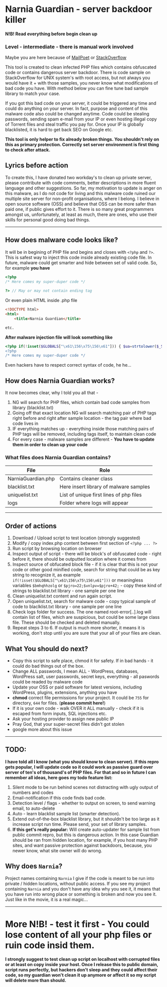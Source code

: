 # Narnia Guardian - server backdoor killer
#### N!B! Read everything before begin clean up
### Level - intermediate - there is manual work involved

Maybe you are here because of [MailPoet](http://blog.sucuri.net/2014/10/wordpress-websites-continue-to-get-hacked-via-mailpoet-plugin-vulnerability.html)  or [StackOverflow](http://stackoverflow.com/questions/25996752/removing-a-string-in-a-php-file-with-start-and-end/28430880)

This tool is created to clean infected PHP files which contains obfuscated code or contains dangerous server backdoor. There is code sample on StackOverflow for UNIX system's with root access, but not always you would have it + with those samples, you never know what modifications of bad code you have. With method below you can fine tune bad sample library to match your case.

If you got this bad code on your server, it could be triggered any time and could do anything on your server. In fact, purpose and content of this malware code also could be changed anytime. Code could be stealing passwords, sending spam e-mail from your IP or even hosting illegal copy of Torrent files and steal traffic you pay for. Once your IP is globally blacklisted, it is hard to get back SEO on Google etc.

**This tool is only helper to fix already broken things. You shouldn't rely on this as primary protection. Correctly set server environment is first thing to check after attack.**

## Lyrics before action
To create this, I have donated two workday's to clean up private server, please contribute with code comments, better descriptions in more fluent language and other suggestions.
So far, my motivation to update is anger on this malware, as I do not code for living and this malware code ruined our multiple site server for non-profit organisations, where I belong. I believe in open source software (OSS) and believe that OSS can be more safer than paid one, if public gives effort to it. There is so many great programmers amongst us, unfortunately, at least as much, there are ones, who use their skills for personal good doing bad things.

---

## How does malware code looks like?
It will be in begining of PHP file and begins and closes with `<?php` and `?>`. This is safest way to inject this code inside already existing code file. In future, malware could get smarter and hide between set of valid code. So, for example **you have**

``` PHP
<?php
/* Here comes my super-duper code */
 
?> // May or may not contain ending tag
```
Or even plain HTML inside .php file

``` HTML
<!DOCTYPE html>
<html>
	<title>Narnia Guardian</title>

etc.
```

**After malware injection file will look something like**
``` PHP
<?php if(!isset($GLOBALS["\x61\156\x75\156\x61"])) { $ua=strtolower($_SERVER["\x48\124\x54\120\x5f\125\x //etc. ending with ?> if you have turned off your editor line break
<?php
/* Here comes my super-duper code */
````

Even hackers have to respect correct syntax of code, he he...

## How does Narnia Guardian works?
It now becomes clear, why I told you all that - 

1. NG will search for PHP files, which contain bad code samples from library (blacklist.txt)
2. Going off that exact location NG will search matching pair of PHP tags right before and right after sample location - the tag pair where bad code lives in
3. IF everything matches up - everything inside those matching pairs of PHP tags will be removed, including tags itself, to maintain clean code 
2. For every case - malware samples are different - **You have to update them in order to clean up your code**

### What files does Narnia Guardian contains?

|File					| Role
|-----------------------|---------------------------
|NarniaGuardian.php		| Contains cleaner class
|blacklist.txt			| Here insert library of malware samples
|uniquelist.txt			| List of unique first lines of php files
|logs					| Folder where logs will appear

---
## Order of actions
1. Download / Upload script to test location (strongly suggested)
2. Modify / copy index.php content between first section of `<?php ... ?>`
3. Run script by browsing location on browser
4. Inspect output of script - there will be block's of obfuscated code - right before it, there should be outputted location where it comes from
5. Inspect source of obfucated block file - if it is clear that this is not your code or other good minified code, search for string that could be as key string to recognize it, as example `if(!isset($GLOBALS["\x61\156\x75\156\x61"]))` or meaningless variables `$bmhqhhzolg` or `$pjro=22;$vnlpv=$pjro+42;` - copy these kind of strings to blacklist.txt library - one sample per one line
6. Clean uniquelist.txt content and run again script.
4. Open uniquelist.txt, search for malware code - copy typical sample of code to blaclklist.txt library - one sample per one line
5. Check logs folder for success. The one named root-error[..].log will contain list of files, which are suspicious, but could be some large class file. These should be checked and deleted manually.
1. Repeat steps 3 to 6. If output is much more shorter, it means it is working, don't stop until you are sure that your all of your files are clean.

## What You should do next?
* Copy this script to safe place, chmod it for safety. If in bad hands - it could do bad things out of the box.
* Change ALL passwords, I mean ALL - WordPress, databases, WordPress salt, user passwords, secret keys, everything - all paswords could be readed by malware code
* Update your OSS or paid software for latest versions, including WordPress, plugins, extensions, anything you have
* **chmod** correct file permissions for your project. It could be `755` for directory, `644` for files. (**please commit here!**)
* If it is your own code - walk OVER it ALL manually - check if it is escaped from form inputs, SQL injections etc.
* Ask your hosting provider to assign new public IP
* Pray God, that your super-secret files didn't got stolen
* google more about this issue

---

## TODO:
**I have told all I know (what you should know to clean server). If this repro gets popular, I will update code so it could work as passive guard over server of ten's of thousand's of PHP files. For that and so in future I can remember all ideas, here goes my todo feature list:**

1. Silent mode to be run behind scenes not distracting with ugly output of numbers and codes
2. Email-notification if this code finds bad code.
3. Detection level / flags - whether to output on screen, to send warning email, to auto-delete
3. Auto - learn blacklist sample list (smarter detection).
4. Extend out-of-the-box blacklist library, but it shouldn't be too large as it increase script run time. Please send, your set of library samples.
5. **If this get's really popular:** Will create auto-updater for sample list from public commit repro, but this is dangerous action. In this case Guardian should be ran from hidden location, for example, if you host many PHP sites, and want passive protection against backdoors, because, you newer know, what site owner will do wrong.

## Why does `Narnia`?
Project names containing `Narnia` I give if the code is meant to be run into private / hidden locations, without public access. If you see my project containing `Narnia` and you don't have any idea why you see it, it means that you have run into wrong place or something is broken and now you see it. Just like in the movie, it is a real magic...

---
# More N!B! - test it first - You could lose content of all your php files or ruin code insid them.
**I strongly suggest to test clean up script on localhost with corrupted files or at least on copy inside your host. Once I release this to public domain, script runs perfectly, but hackers don't sleep and they could affect their code, so my guardian won't clean it up anymore or affect it so my script will delete more than should.**
